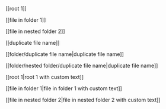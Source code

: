 [[root 1]]

[[file in folder 1]]

[[file in nested folder 2]]

[[duplicate file name]]

[[folder/duplicate file name|duplicate file name]]

[[folder/nested folder/duplicate file name|duplicate file name]]

[[root 1|root 1 with custom text]]

[[file in folder 1|file in folder 1 with custom text]]

[[file in nested folder 2|file in nested folder 2 with custom text]]
